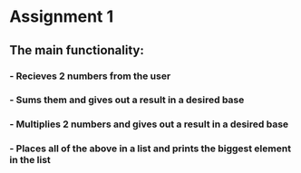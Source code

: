 # Assignment 1
## The main functionality:

### - Recieves 2 numbers from the user
### - Sums them and gives out a result in a desired base
### - Multiplies 2 numbers and gives out a result in a desired base
### - Places all of the above in a list and prints the biggest element in the list